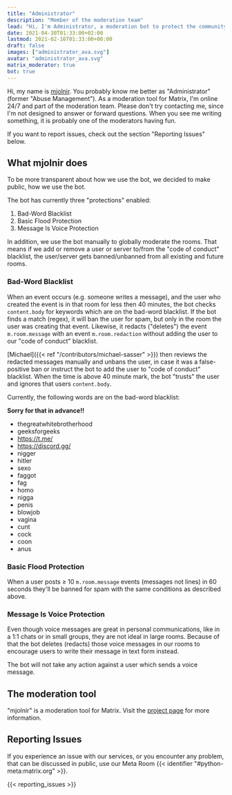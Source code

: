 ```yaml
---
title: "Administrator"
description: "Member of the moderation team"
lead: "Hi, I'm Administrator, a moderation bot to protect the community."
date: 2021-04-30T01:33:00+02:00
lastmod: 2021-02-16T01:33:00+00:00
draft: false
images: ["administrator_ava.svg"]
avatar: "administrator_ava.svg"
matrix_moderator: true
bot: true
---
```


<div style = "text-align: left">

Hi, my name is [mjolnir](https://github.com/matrix-org/mjolnir). You probably
know me better as "Administrator" (former "Abuse Management").
As a moderation tool for Matrix, I'm
online 24/7 and part of the moderation team. Please don't try contacting me,
since I'm not designed to answer or forward questions. When you see me writing
something, it is probably one of the moderators having fun.

If you want to report issues, check out the section "Reporting Issues" below.

## What mjolnir does

To be more transparent about how we use the bot, we decided to make public, how
we use the bot.

The bot has currently three "protections" enabled:

1. Bad-Word Blacklist
2. Basic Flood Protection
3. Message Is Voice Protection

In addition, we use the bot manually to globally moderate the rooms. That means
if we add or remove a user or server to/from the "code of conduct" blacklist,
the user/server gets banned/unbanned from all existing and future rooms.

### Bad-Word Blacklist

When an event occurs (e.g. someone writes a message), and the user who created
the event is in that room for less then 40 minutes, the bot checks
`content.body` for keywords which are on the bad-word blacklist. If the bot
finds a match (regex), it will ban the user for spam, but only in the room the
user was creating that event. Likewise, it redacts ("deletes") the event
`m.room.message` with an event `m.room.redaction` without adding the user to
our "code of conduct" blacklist.

[Michael]({{< ref "/contributors/michael-sasser" >}}) then reviews the redacted
messages manually and unbans the user, in case it was a false-positive ban or
instruct the bot to add the user to "code of conduct" blacklist. When the time
is above 40 minute mark, the bot "trusts" the user and ignores that users
`content.body`.

Currently, the following words are on the bad-word blacklist:

**Sorry for that in advance!!**

- thegreatwhitebrotherhood
- geeksforgeeks
- https://t.me/
- https://discord.gg/
- nigger
- hitler
- sexo
- faggot
- fag
- homo
- nigga
- penis
- blowjob
- vagina
- cunt
- cock
- coon
- anus

### Basic Flood Protection

When a user posts ≥ 10 `m.room.message` events (messages not lines) in 60
seconds they'll be banned for spam with the same conditions as described above.

### Message Is Voice Protection

Even though voice messages are great in personal communications, like in a
1:1 chats or in small groups, they are not ideal in large rooms.
Because of that the bot deletes (redacts) those voice messages in our rooms
to encourage users to write their message in text form instead.

The bot will not take any action against a user which sends a voice message.

## The moderation tool

"mjolnir" is a moderation tool for Matrix. Visit the
[project page](https://github.com/matrix-org/mjolnir) for more information.

## Reporting Issues

If you experience an issue with our services, or you encounter any problem,
that can be discussed in public, use our Meta Room {{< identifier "#python-meta:matrix.org" >}}.

{{< reporting_issues >}}

